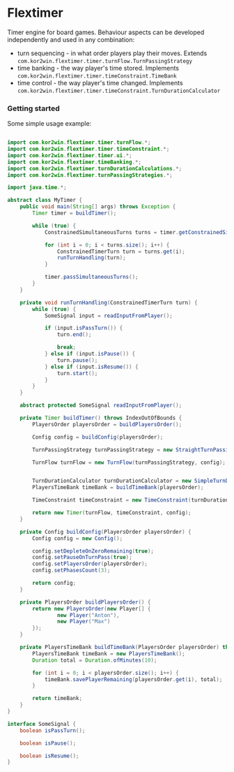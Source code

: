# Flextimer
Timer engine for board games. Behaviour aspects can be developed independently and used in any combination:
- turn sequencing - in what order players play their moves. Extends `com.kor2win.flextimer.timer.turnFlow.TurnPassingStrategy`
- time banking - the way player's time stored. Implements `com.kor2win.flextimer.timer.timeConstraint.TimeBank`
- time control - the way player's time changed. Implements `com.kor2win.flextimer.timer.timeConstraint.TurnDurationCalculator`

### Getting started
Some simple usage example:

```java

import com.kor2win.flextimer.timer.turnFlow.*;
import com.kor2win.flextimer.timer.timeConstraint.*;
import com.kor2win.flextimer.timer.ui.*;
import com.kor2win.flextimer.timeBanking.*;
import com.kor2win.flextimer.turnDurationCalculations.*;
import com.kor2win.flextimer.turnPassingStrategies.*;

import java.time.*;

abstract class MyTimer {
    public void main(String[] args) throws Exception {
        Timer timer = buildTimer();

        while (true) {
            ConstrainedSimultaneousTurns turns = timer.getConstrainedSimultaneousTurns();

            for (int i = 0; i < turns.size(); i++) {
                ConstrainedTimerTurn turn = turns.get(i);
                runTurnHandling(turn);
            }

            timer.passSimultaneousTurns();
        }
    }

    private void runTurnHandling(ConstrainedTimerTurn turn) {
        while (true) {
            SomeSignal input = readInputFromPlayer();

            if (input.isPassTurn()) {
                turn.end();

                break;
            } else if (input.isPause()) {
                turn.pause();
            } else if (input.isResume()) {
                turn.start();
            }
        }
    }

    abstract protected SomeSignal readInputFromPlayer();

    private Timer buildTimer() throws IndexOutOfBounds {
        PlayersOrder playersOrder = buildPlayersOrder();

        Config config = buildConfig(playersOrder);

        TurnPassingStrategy turnPassingStrategy = new StraightTurnPassingStrategy();

        TurnFlow turnFlow = new TurnFlow(turnPassingStrategy, config);


        TurnDurationCalculator turnDurationCalculator = new SimpleTurnDurationCalculator();
        PlayersTimeBank timeBank = buildTimeBank(playersOrder);

        TimeConstraint timeConstraint = new TimeConstraint(turnDurationCalculator, timeBank, turnFlow, config);

        return new Timer(turnFlow, timeConstraint, config);
    }

    private Config buildConfig(PlayersOrder playersOrder) {
        Config config = new Config();

        config.setDepleteOnZeroRemaining(true);
        config.setPauseOnTurnPass(true);
        config.setPlayersOrder(playersOrder);
        config.setPhasesCount(3);

        return config;
    }

    private PlayersOrder buildPlayersOrder() {
        return new PlayersOrder(new Player[] {
                new Player("Anton"),
                new Player("Max")
        });
    }

    private PlayersTimeBank buildTimeBank(PlayersOrder playersOrder) throws IndexOutOfBounds {
        PlayersTimeBank timeBank = new PlayersTimeBank();
        Duration total = Duration.ofMinutes(10);

        for (int i = 0; i < playersOrder.size(); i++) {
            timeBank.savePlayerRemaining(playersOrder.get(i), total);
        }

        return timeBank;
    }
}

interface SomeSignal {
    boolean isPassTurn();

    boolean isPause();

    boolean isResume();
}
```